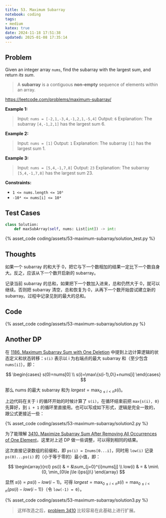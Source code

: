 ```yaml
---
title: 53. Maximum Subarray
notebook: coding
tags:
- medium
katex: true
date: 2024-11-18 17:51:38
updated: 2025-01-08 17:35:14
---
```

## Problem

Given an integer array `nums`, find the subarray with the largest sum, and return _its sum_.

> A **subarray** is a contiguous **non-empty** sequence of elements within an array.

<https://leetcode.com/problems/maximum-subarray/>

**Example 1:**

> Input: `nums = [-2,1,-3,4,-1,2,1,-5,4]`
> Output: `6`
> Explanation: The subarray `[4,-1,2,1]` has the largest sum 6.

**Example 2:**

> Input: `nums = [1]`
> Output: `1`
> Explanation: The subarray `[1]` has the largest sum 1.

**Example 3:**

> Input: `nums = [5,4,-1,7,8]`
> Output: `23`
> Explanation: The subarray `[5,4,-1,7,8]` has the largest sum 23.

**Constraints:**

- `1 <= nums.length <= 10⁵`
- `-10⁴ <= nums[i] <= 10⁴`

## Test Cases

``` python
class Solution:
    def maxSubArray(self, nums: List[int]) -> int:
```

{% asset_code coding/assets/53-maximum-subarray/solution_test.py %}

## Thoughts

如果一个 subarray 的和大于 0，把它与下一个数相加的结果一定比下一个数自身大。反之，应该从下一个数开启新的 subarray。

记录当前 subarray 的总和，如果把下一个数加入进来，总和仍然大于 0，就可以继续。否则把 subarray 清空，总和恢复为 0，从再下一个数开始尝试建立新的 subarray。过程中记录见到的最大的总和。

## Code

{% asset_code coding/assets/53-maximum-subarray/solution.py %}

## Another DP

在 [1186. Maximum Subarray Sum with One Deletion](1186-maximum-subarray-sum-with-one-deletion) 中提到上边计算逻辑的状态定义和状态转移：`s(i)` 表示以 i 为右端点的最大 subarray 和（至少包含 `nums[i]`），即：

$$
\begin{cases}
  s(0)=nums[0] \\
  s(i)=\max\{s(i-1),0\}+nums[i]
\end{cases}
$$

那么 nums 的最大 subarray 和为 $largest=\max_{0\le i<n}{s(i)}$。

上边代码在关于 i 的循环开始的时候计算了 `s(i)`，在循环结束前把 `max{s(i), 0}` 先算好，到 `i + 1` 的循环里直接用。也可以写成如下形式，逻辑是完全一致的，跟公式更接近一些：

{% asset_code coding/assets/53-maximum-subarray/solution2.py %}

为了能理解 [3410. Maximize Subarray Sum After Removing All Occurrences of One Element](3410-maximize-subarray-sum-after-removing-all-occurrences-of-one-element)，这里对上述 DP 做一些调整，可以得到相同的结果。

这次直接记录数组的前缀和，即 `ps(i) = Σnums[0...i]`，同时用 `low(i)` 记录 `ps(0)...ps(i)` 的（小于等于零的）最小值，即：

$$
\begin{array}{rcl}
  ps(i) & = &\sum_{j=0}^{i}nums[j] \\
  low(i) & = & \min\{0, \min_{0\le j\le i}ps(j)\}
\end{array}
$$

显然 $s(i)=ps(i)-low(i-1)$。可得 $largest=\max_{0\le i<n}{s(i)}=\max_{0\le i<n}\{ps(i)-low(i-1)\}$（令 `low(-1) = 0`）。

{% asset_code coding/assets/53-maximum-subarray/solution3.py %}

> 这样改造之后，[problem 3410](3410-maximize-subarray-sum-after-removing-all-occurrences-of-one-element) 比较容易在此基础上进行扩展。
